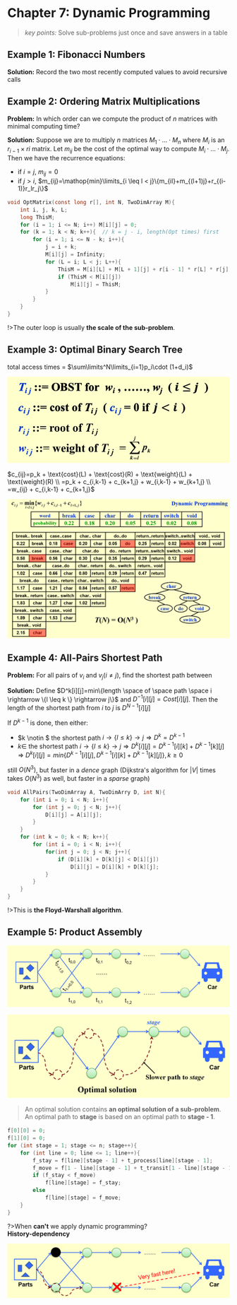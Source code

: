 # Chapter 7: Dynamic Programming  

>*key points:* Solve sub-problems just once and save answers in a table  

## Example 1: Fibonacci Numbers  

**Solution:** Record the two most recently computed values to avoid recursive calls  

## Example 2: Ordering Matrix Multiplications  

**Problem:** In which order can we compute the product of $n$ matrices with minimal computing time?  

**Solution:** Suppose we are to multiply $n$ matrices  $M_1 \cdot {...} \cdot M_n$ where $M_i$ is an $r_{i-1}\times ri$ matrix. Let $m_{ij}$ be the cost of the optimal way to compute $M_i \cdot {...} \cdot M_j$. Then we have the recurrence equations:  
- if $i = j$, $m_{ij}=0$
- if $j > i$, $m_{ij}=\mathop{min}\limits_{i \leq l < j}\{m_{il}+m_{(l+1)j}+r_{(i-1)}r_lr_j\}$  

```c
void OptMatrix(const long r[], int N, TwoDimArray M){
    int i, j, k, L;
    long ThisM;
    for (i = 1; i <= N; i++) M[i][j] = 0;
    for (k = 1; k < N; k++){  // k = j - i, length(Opt times) first
        for (i = 1; i <= N - k; i++){
            j = i + k;
            M[i][j] = Infinity;
            for (L = i; L < j; L++){
                ThisM = M[i][L] + M[L + 1][j] + r[i - 1] * r[L] * r[j];
                if (ThisM < M[i][j])
                    M[i][j] = ThisM;
            }
        }
    }
}
```

!>The outer loop is usually **the scale of the sub-problem**.

## Example 3: Optimal Binary Search Tree  

total access times = $\sum\limits^N\limits_{i=1}p_i\cdot (1+d_i)$  

![alt text](image-78.png)

$c_{ij}=p_k + \text{cost}(L) + \text{cost}(R) + \text{weight}(L) + \text{weight}(R) \\
=p_k + c_{i,k-1} + c_{k+1,j} + w_{i,k-1} + w_{k+1,j} \\
=w_{ij} + c_{i,k-1} + c_{k+1,j}$

![alt text](image-50.png)  

## Example 4: All-Pairs Shortest Path  

**Problem:** For all pairs of $v_i$ and $v_j (i \neq j)$, find the shortest path between  

**Solution:** Define $D^k[i][j]=min\{length \space of \space path \space i \rightarrow \{l \leq k \} \rightarrow j\}$ and $D^{-1}[i][j]=Cost[i][j]$. Then the length of the shortest path from $i$ to $j$ is $D^{N-1}[i][j]$  

If $D^{k-1}$ is done, then either:  
- $k \notin $ the shortest path $i \rightarrow \{l \leq k\} \rightarrow j \Rightarrow D^k=D^{k-1}$  
- $k \in$ the shortest path $i \rightarrow \{l \leq k\} \rightarrow j \Rightarrow D^k[i][j] = D^{k-1}[i][k]+D^{k-1}[k][j]$  
$\Rightarrow$ $D^{k}[i][j]=min\{D^{k-1}[i][j], D^{k-1}[i][k]+D^{k-1}[k][j]\}, k \geq 0$  

still $O(N^3)$, but faster in a *dence* graph (Dijkstra's algorithm for $|V|$ times takes $O(N^3)$ as well, but faster in a *sparse* graph)

```c
void AllPairs(TwoDimArray A, TwoDimArry D, int N){
    for (int i = 0; i < N; i++){
        for (int j = 0; j < N; j++){
            D[i][j] = A[i][j];
        }
    }
    for (int k = 0; k < N; k++){
        for (int i = 0; i < N; i++){
            for(int j = 0; j < N; j++){
                if (D[i][k] + D[k][j] < D[i][j])
                    D[i][j] = D[i][k] + D[k][j];
            }
        }
    }
}
```

!>This is **the Floyd-Warshall algorithm**.

## Example 5: Product Assembly  

![alt text](image-51.png)  

![alt text](image-79.png)  

>An optimal solution contains **an optimal solution of a sub-problem**.  
>An optimal path to **stage** is based on an optimal path to **stage - 1**.  

```c
f[0][0] = 0;
f[1][0] = 0;
for (int stage = 1; stage <= n; stage++){
    for (int line = 0; line <= 1; line++){
        f_stay = f[line][stage - 1] + t_process[line][stage - 1];
        f_move = f[1 - line][stage - 1] + t_transit[1 - line][stage - 1];
        if (f_stay < f_move)
            f[line][stage] = f_stay;
        else 
            f[line][stage] = f_move;
    }
}

```

?>When **can't** we apply dynamic programming?  
**History-dependency**  

![alt text](image-80.png)